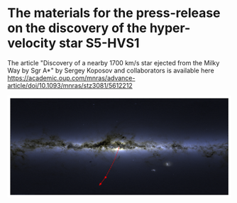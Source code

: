 # The materials for the press-release on the discovery of the hyper-velocity star S5-HVS1 


The article "Discovery of a nearby 1700 km/s star ejected from the Milky Way by Sgr A*" by Sergey Koposov and collaborators is available here https://academic.oup.com/mnras/advance-article/doi/10.1093/mnras/stz3081/5612212

![](map.png)



